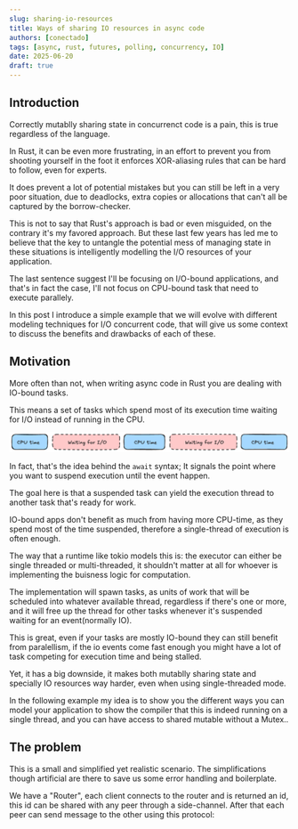 ```yaml
---
slug: sharing-io-resources
title: Ways of sharing IO resources in async code
authors: [conectado]
tags: [async, rust, futures, polling, concurrency, IO]
date: 2025-06-20
draft: true
---
```


## Introduction

Correctly mutablly sharing state in concurrenct code is a pain, this is true regardless of the language.

In Rust, it can be even more frustrating, in an effort to prevent you from shooting yourself in the foot it enforces XOR-aliasing rules that can be hard to follow, even for experts.

It does prevent a lot of potential mistakes but you can still be left in a very poor situation, due to deadlocks, extra copies or allocations that can't all be captured by the borrow-checker.

This is not to say that Rust's approach is bad or even misguided, on the contrary it's my favored approach. But these last few years has led me to believe that the key to untangle the potential mess of managing state in these situations is intelligently modelling the I/O resources of your application.

The last sentence suggest I'll be focusing on I/O-bound applications, and that's in fact the case, I'll not focus on CPU-bound task that need to execute parallely.

In this post I introduce a simple example that we will evolve with different modeling techniques for I/O concurrent code, that will give us some context to discuss the benefits and drawbacks of each of these.

## Motivation

More often than not, when writing async code in Rust you are dealing with IO-bound tasks.

This means a set of tasks which spend most of its execution time waiting for I/O instead of running in the CPU. 

![IO-bound task](io-bound-task.png)

In fact, that's the idea behind the `await` syntax; It signals the point where you want to suspend execution until the event happen. 

The goal here is that a suspended task can yield the execution thread to another task that's ready for work.

IO-bound apps don't benefit as much from having more CPU-time, as they spend most of the time suspended, therefore a single-thread of execution is often enough.

The way that a runtime like tokio models this is: the executor can either be single threaded or multi-threaded, it shouldn't matter at all for whoever is implementing the buisness logic for computation.

<!-- Diagram here on how tasks share execution-->

The implementation will spawn tasks, as units of work that will be scheduled into whatever available thread, regardless if there's one or more, and it will free up the thread for other tasks whenever it's suspended waiting for an event(normally IO).

This is great, even if your tasks are mostly IO-bound they can still benefit from paralellism, if the io events come fast enough you might have a lot of task competing for execution time and being stalled.

Yet, it has a big downside, it makes both mutablly sharing state and specially IO resources way harder, even when using single-threaded mode.

In the following example my idea is to show you the different ways you can model your application to show the compiler that this is indeed running on a single thread, and you can have access to shared mutable without a Mutex..

## The problem

This is a small and simplified yet realistic scenario. The simplifications though artificial are there to save us some error handling and boilerplate.

We have a "Router", each client connects to the router and is returned an id, this id can be shared with any peer through a side-channel. After that each peer can send message to the other using this protocol:

<!-- Diagram of the problem -->
 
